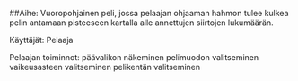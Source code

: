 ##Aihe: Vuoropohjainen peli, jossa pelaajan ohjaaman hahmon tulee kulkea pelin antamaan pisteeseen kartalla alle annettujen siirtojen lukumäärän.

Käyttäjät: Pelaaja

Pelaajan toiminnot:
päävalikon näkeminen
pelimuodon valitseminen
vaikeusasteen valitseminen
pelikentän valitseminen
